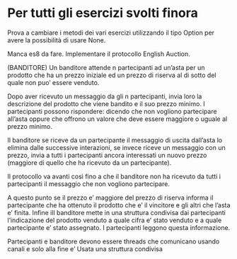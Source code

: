 # Per tutti gli esercizi svolti finora
Prova a cambiare i metodi dei vari esercizi utilizzando il tipo Option per avere la possibilità di usare None.

Manca es8 da fare.
Implementare il protocollo English Auction. 

(BANDITORE) Un banditore attende n partecipanti ad un’asta per un prodotto che ha un prezzo iniziale ed 
un prezzo di  riserva al di sotto del quale non puo’ essere venduto.

Dopo aver ricevuto un messaggio da gli n partecipanti, invia loro la descrizione del prodotto che viene bandito e il suo prezzo minimo.
I partecipanti possono rispondere: dicendo che non vogliono partecipare all’asta oppure che 
offrono un valore che deve essere maggiore o uguale al prezzo minimo.

Il banditore se riceve da un partecipante il messaggio di uscita dall’asta lo elimina dalle successive 
interazioni, se invece riceve un messaggio con un prezzo, invia a tutti i partecipanti ancora 
interessati un nuovo prezzo (maggiore di quello che ha ricevuto da un partecipante).

Il protocollo va avanti così fino a che il banditore non ha ricevuto da tutti i partecipanti il messaggio 
che non vogliono partecipare.

A questo punto se il prezzo e’ maggiore del prezzo di riserva informa il partecipante che ha
ottenuto il prodotto che e’ il vincitore e gli altri che l’asta e’ finita.
Infine ill banditore mette in una struttura condivisa dai partecipanti l’indicazione del
prodotto venduto a quale cifra e’ stato venduto e a quale partecipante e’ stato assegnato.
I partecipanti leggono questa informazione. 

Partecipanti e banditore devono essere threads che comunicano usando canali e solo alla fine e’ 
Usata una struttura condivisa